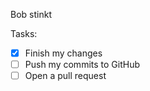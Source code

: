 Bob stinkt

Tasks:
- [x] Finish my changes
- [ ] Push my commits to GitHub
- [ ] Open a pull request
